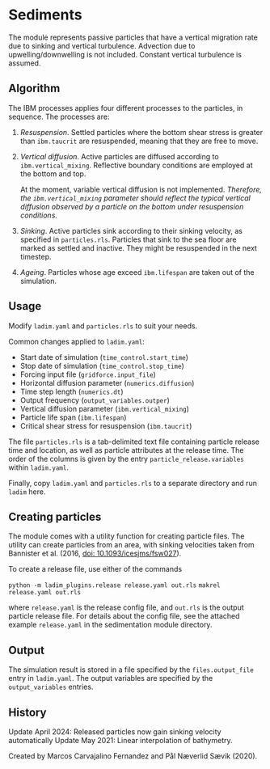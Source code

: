 # Sediments

The module represents passive particles that have a vertical migration rate due
to sinking and vertical turbulence. Advection due to upwelling/downwelling is
not included. Constant vertical turbulence is assumed.


## Algorithm

The IBM processes applies four different processes to the particles, in
sequence. The processes are:

1.  *Resuspension*. Settled particles where the bottom shear stress is greater
    than `ibm.taucrit` are resuspended, meaning that they are free to move.

2.  *Vertical diffusion*. Active particles are diffused according to
    `ibm.vertical_mixing`. Reflective boundary conditions are employed at the
    bottom and top.
    
    At the moment, variable vertical diffusion is not implemented.
    *Therefore, the `ibm.vertical_mixing` parameter should reflect the
    typical vertical diffusion observed by a particle on the bottom under
    resuspension conditions.*
    
3.  *Sinking*. Active particles sink according to their sinking velocity, as
    specified in `particles.rls`. Particles that sink to the sea floor are
    marked as settled and inactive. They might be resuspended in the next
    timestep.
    
4.  *Ageing*. Particles whose age exceed `ibm.lifespan` are taken out of the
    simulation.


## Usage

Modify `ladim.yaml` and `particles.rls` to suit your needs.

Common changes applied to `ladim.yaml`:
- Start date of simulation (`time_control.start_time`)
- Stop date of simulation (`time_control.stop_time`)
- Forcing input file (`gridforce.input_file`)
- Horizontal diffusion parameter (`numerics.diffusion`)
- Time step length (`numerics.dt`)
- Output frequency (`output_variables.outper`)
- Vertical diffusion parameter (`ibm.vertical_mixing`)
- Particle life span (`ibm.lifespan`)
- Critical shear stress for resuspension (`ibm.taucrit`)

The file `particles.rls` is a tab-delimited text file containing particle
release time and location, as well as particle attributes at the release time.
The order of the columns is given by the entry `particle_release.variables`
within `ladim.yaml`.

Finally, copy `ladim.yaml` and `particles.rls` to a separate directory and
run `ladim` here.


## Creating particles

The module comes with a utility function for creating particle files.
The utility can create particles from an area, with sinking velocities taken
from Bannister et al. (2016,
[doi: 10.1093/icesjms/fsw027](http://dx.doi.org/10.1093/icesjms/fsw027)).

To create a release file, use either of the commands

`python -m ladim_plugins.release release.yaml out.rls`
`makrel release.yaml out.rls`

where `release.yaml` is the release config file, and `out.rls` is the output
particle release file. For details about the config file, see the attached
example `release.yaml` in the sedimentation module directory.


## Output

The simulation result is stored in a file specified by the `files.output_file`
entry in `ladim.yaml`. The output variables are specified by the
`output_variables` entries. 


## History

Update April 2024: Released particles now gain sinking velocity automatically
Update May 2021: Linear interpolation of bathymetry.

Created by Marcos Carvajalino Fernandez and Pål Næverlid Sævik (2020).
